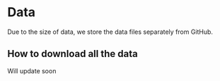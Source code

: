 # Data

Due to the size of data, we store the data files separately from GitHub.

## How to download all the data

Will update soon